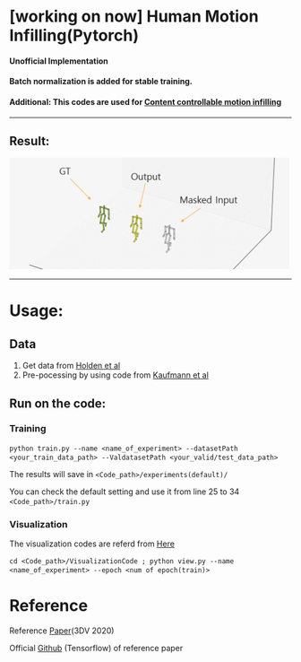 # [working on now] Human Motion Infilling(Pytorch)

#### Unofficial Implementation

#### Batch normalization is added for stable training.

#### Additional: This codes are used for [Content controllable motion infilling](https://github.com/rlgnswk/Content-controllable-motion-infilling)

-----------------

## Result:
<p float="center">
  <img src="./fig/imple_result.gif" width="500" />

</p>


----------
# Usage:

## Data

1. Get data from [Holden et al](https://theorangeduck.com/page/deep-learning-framework-character-motion-synthesis-and-editing)
2. Pre-pocessing by using code from [Kaufmann et al](https://github.com/eth-ait/motion-infilling/tree/be814cfe971ec58d0e66c7644db3cdc89f71d092)


## Run on the code:

### Training

```
python train.py --name <name_of_experiment> --datasetPath <your_train_data_path> --ValdatasetPath <your_valid/test_data_path> 
```

The results will save in ```<Code_path>/experiments(default)/```

You can check the default setting and use it from line 25 to 34 ```<Code_path>/train.py```

### Visualization

The visualization codes are referd from [Here](https://github.com/eth-ait/motion-infilling/tree/be814cfe971ec58d0e66c7644db3cdc89f71d092)

```
cd <Code_path>/VisualizationCode ; python view.py --name <name_of_experiment> --epoch <num of epoch(train)>
```

# Reference
Reference [Paper](https://arxiv.org/abs/2010.11531)(3DV 2020)

Official [Github](https://github.com/eth-ait/motion-infilling/tree/be814cfe971ec58d0e66c7644db3cdc89f71d092) (Tensorflow) of reference paper

